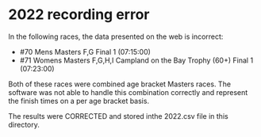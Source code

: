 # 2022 recording error

In the following races, the data presented on the web is incorrect:
* #70 Mens Masters F,G Final 1 (07:15:00) 
* #71 Womens Masters F,G,H,I Campland on the Bay Trophy (60+) Final 1 (07:23:00)

Both of these races were combined age bracket Masters races. The
software was not able to handle this combination correctly and
represent the finish times on a per age bracket basis.

The results were CORRECTED and stored inthe 2022.csv file in this
directory.
